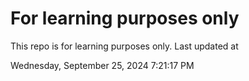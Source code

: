 # For learning purposes only
This repo is for learning purposes only.
Last updated at

Wednesday, September 25, 2024 7:21:17 PM

